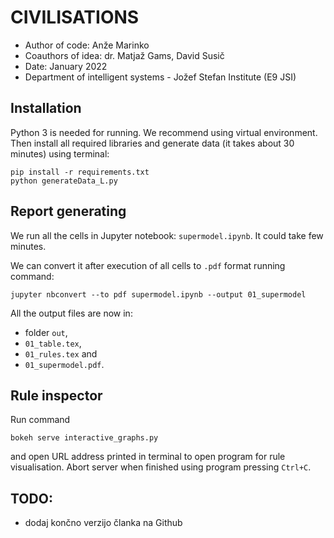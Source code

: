 # CIVILISATIONS

* Author of code: Anže Marinko
* Coauthors of idea: dr. Matjaž Gams, David Susič
* Date: January 2022
* Department of intelligent systems - Jožef Stefan Institute (E9 JSI)

## Installation

Python 3 is needed for running. We recommend
using virtual environment.
Then install all required libraries 
and generate data (it takes about 30 minutes)
using terminal:
```
pip install -r requirements.txt
python generateData_L.py
```

## Report generating

We run all the cells in Jupyter notebook: 
`supermodel.ipynb`. It could take few minutes.

We can convert it after execution of all cells
to `.pdf` format running command:
```
jupyter nbconvert --to pdf supermodel.ipynb --output 01_supermodel
```

All the output files are now in:
* folder `out`,
* `01_table.tex`,
* `01_rules.tex` and
* `01_supermodel.pdf`.

## Rule inspector

Run command
```
bokeh serve interactive_graphs.py
```
and open URL address printed in terminal
to open program for rule visualisation.
Abort server when finished using program
pressing `Ctrl+C`.

## TODO:
* dodaj končno verzijo članka na Github
